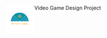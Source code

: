 <img src="/Logo_files/logo_transparent.png" alt="drawing" width="80" height="80" align="left" alt="Super Springer"/>
Video Game Design Project
